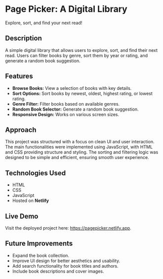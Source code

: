# Page Picker: A Digital Library
Explore, sort, and find your next read!

## Description
A simple digital library that allows users to explore, sort, and find their next read. Users can filter books by genre, sort them by year or rating, and generate a random book suggestion.

## Features
- **Browse Books:** View a selection of books with key details.
- **Sort Options:** Sort books by newest, oldest, highest rating, or lowest rating.
- **Genre Filter:** Filter books based on available genres.
- **Random Book Selector:** Generate a random book suggestion.
- **Responsive Design:** Works on various screen sizes.

## Approach

This project was structured with a focus on clean UI and user interaction. The main functionalities were implemented using JavaScript, with HTML and CSS providing structure and styling. The sorting and filtering logic was designed to be simple and efficient, ensuring smooth user experience.

## Technologies Used
- HTML
- CSS
- JavaScript
- Hosted on **Netlify**

## Live Demo
Visit the deployed project here: https://pagepicker.netlify.app.

## Future Improvements
- Expand the book collection.
- Improve UI design for better aesthetics and usability.
- Add search functionality for book titles and authors.
- Include book descriptions and cover images.

